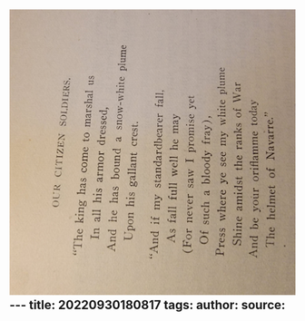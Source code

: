 ![](camera_2f006ee8-a29b-4ca7-a104-ba202ec1b61b.jpg)---
title: 20220930180817 
tags: 
author: 
source: 
---
